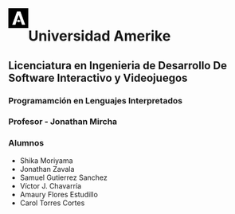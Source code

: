 <img src="Logo.jpg" align="left" width="40">

# Universidad Amerike

## Licenciatura en Ingenieria de Desarrollo De Software Interactivo y Videojuegos

### Programamción en Lenguajes Interpretados

### Profesor - Jonathan Mircha

### Alumnos

- Shika Moriyama
- Jonathan Zavala
- Samuel Gutierrez Sanchez
- Víctor J. Chavarría
- Amaury Flores Estudillo
- Carol Torres Cortes